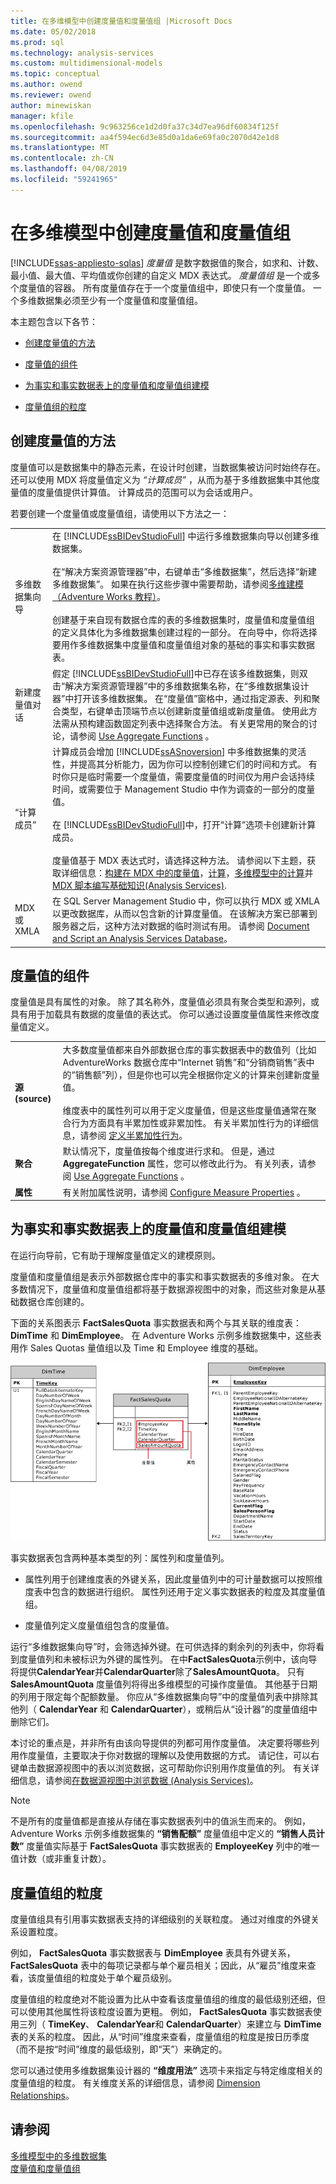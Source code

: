 ```yaml
---
title: 在多维模型中创建度量值和度量值组 |Microsoft Docs
ms.date: 05/02/2018
ms.prod: sql
ms.technology: analysis-services
ms.custom: multidimensional-models
ms.topic: conceptual
ms.author: owend
ms.reviewer: owend
author: minewiskan
manager: kfile
ms.openlocfilehash: 9c963256ce1d2d0fa37c34d7ea96df60834f125f
ms.sourcegitcommit: aa4f594ec6d3e85d0a1da6e69fa0c2070d42e1d8
ms.translationtype: MT
ms.contentlocale: zh-CN
ms.lasthandoff: 04/08/2019
ms.locfileid: "59241965"
---
```

# <a name="create-measures-and-measure-groups-in-multidimensional-models"></a>在多维模型中创建度量值和度量值组
[!INCLUDE[ssas-appliesto-sqlas](../../includes/ssas-appliesto-sqlas.md)]
  *度量值* 是数字数据值的聚合，如求和、计数、最小值、最大值、平均值或你创建的自定义 MDX 表达式。 *度量值组* 是一个或多个度量值的容器。 所有度量值存在于一个度量值组中，即使只有一个度量值。 一个多维数据集必须至少有一个度量值和度量值组。  
  
 本主题包含以下各节：  
  
-   [创建度量值的方法](#bkmk_create)  
  
-   [度量值的组件](#bkmk_comps)  
  
-   [为事实和事实数据表上的度量值和度量值组建模](#bkmk_modeling)  
  
-   [度量值组的粒度](#bkmk_grain)  
  
##  <a name="bkmk_create"></a> 创建度量值的方法  
 度量值可以是数据集中的静态元素，在设计时创建，当数据集被访问时始终存在。 还可以使用 MDX 将度量值定义为 *“计算成员”* ，从而为基于多维数据集中其他度量值的度量值提供计算值。 计算成员的范围可以为会话或用户。  
  
 若要创建一个度量值或度量值组，请使用以下方法之一：  
  
|||  
|-|-|  
|多维数据集向导|在 [!INCLUDE[ssBIDevStudioFull](../../includes/ssbidevstudiofull-md.md)] 中运行多维数据集向导以创建多维数据集。<br /><br /> 在“解决方案资源管理器”中，右键单击“多维数据集”，然后选择“新建多维数据集”。 如果在执行这些步骤中需要帮助，请参阅[多维建模（Adventure Works 教程）](../../analysis-services/multidimensional-modeling-adventure-works-tutorial.md)。<br /><br /> 创建基于来自现有数据仓库的表的多维数据集时，度量值和度量值组的定义具体化为多维数据集创建过程的一部分。 在向导中，你将选择要用作多维数据集中度量值和度量值组对象的基础的事实和事实数据表。|  
|新建度量值对话|假定 [!INCLUDE[ssBIDevStudioFull](../../includes/ssbidevstudiofull-md.md)]中已存在该多维数据集，则双击“解决方案资源管理器”中的多维数据集名称，在“多维数据集设计器”中打开该多维数据集。 在“度量值”窗格中，通过指定源表、列和聚合类型，右键单击顶端节点以创建新度量值组或新度量值。 使用此方法需从预构建函数固定列表中选择聚合方法。 有关更常用的聚合的讨论，请参阅 [Use Aggregate Functions](../../analysis-services/multidimensional-models/use-aggregate-functions.md) 。|  
|“计算成员”|计算成员会增加 [!INCLUDE[ssASnoversion](../../includes/ssasnoversion-md.md)] 中多维数据集的灵活性，并提高其分析能力，因为你可以控制创建它们的时间和方式。 有时你只是临时需要一个度量值，需要度量值的时间仅为用户会话持续时间，或需要位于 Management Studio 中作为调查的一部分的度量值。<br /><br /> 在 [!INCLUDE[ssBIDevStudioFull](../../includes/ssbidevstudiofull-md.md)]中，打开“计算”选项卡创建新计算成员。<br /><br /> 度量值基于 MDX 表达式时，请选择这种方法。 请参阅以下主题，获取详细信息：[构建在 MDX 中的度量值](../../analysis-services/multidimensional-models/mdx/mdx-building-measures.md)，[计算](../../analysis-services/multidimensional-models-olap-logical-cube-objects/calculations.md)，[多维模型中的计算](../../analysis-services/multidimensional-models/calculations-in-multidimensional-models.md)并[MDX 脚本编写基础知识&#40;Analysis Services&#41;](../../analysis-services/multidimensional-models/mdx/mdx-scripting-fundamentals-analysis-services.md).|  
|MDX 或 XMLA|在 SQL Server Management Studio 中，你可以执行 MDX 或 XMLA 以更改数据库，从而以包含新的计算度量值。 在该解决方案已部署到服务器之后，这种方法对数据的临时测试有用。 请参阅 [Document and Script an Analysis Services Database](../../analysis-services/multidimensional-models/document-and-script-an-analysis-services-database.md)。|  
  
##  <a name="bkmk_comps"></a> 度量值的组件  
 度量值是具有属性的对象。 除了其名称外，度量值必须具有聚合类型和源列，或具有用于加载具有数据的度量值的表达式。 你可以通过设置度量值属性来修改度量值定义。  
  
|||  
|-|-|  
|**源 (source)**|大多数度量值都来自外部数据仓库的事实数据表中的数值列（比如 AdventureWorks 数据仓库中“Internet 销售”和“分销商销售”表中的“销售额”列），但是你也可以完全根据你定义的计算来创建新度量值。<br /><br /> 维度表中的属性列可以用于定义度量值，但是这些度量值通常在聚合行为方面具有半累加性或非累加性。 有关半累加性行为的详细信息，请参阅 [定义半累加性行为](../../analysis-services/multidimensional-models/define-semiadditive-behavior.md)。|  
|**聚合**|默认情况下，度量值按每个维度进行求和。 但是，通过 **AggregateFunction** 属性，您可以修改此行为。 有关列表，请参阅 [Use Aggregate Functions](../../analysis-services/multidimensional-models/use-aggregate-functions.md) 。|  
|**属性**|有关附加属性说明，请参阅 [Configure Measure Properties](../../analysis-services/multidimensional-models/configure-measure-properties.md) 。|  
  
##  <a name="bkmk_modeling"></a> 为事实和事实数据表上的度量值和度量值组建模  
 在运行向导前，它有助于理解度量值定义的建模原则。  
  
 度量值和度量值组是表示外部数据仓库中的事实和事实数据表的多维对象。 在大多数情况下，度量值和度量值组都将基于数据源视图中的对象，而这些对象是从基础数据仓库创建的。  
  
 下面的关系图表示 **FactSalesQuota** 事实数据表和两个与其关联的维度表： **DimTime** 和 **DimEmployee**。 在 Adventure Works 示例多维数据集中，这些表用作 Sales Quotas 量值组以及 Time 和 Employee 维度的基础。  
  
 ![具有两个维度表的 FactSalesQuota 表](../../analysis-services/multidimensional-models/media/factsalesquota.gif "具有两个维度表的 FactSalesQuota 表")  
  
 事实数据表包含两种基本类型的列：属性列和度量值列。  
  
-   属性列用于创建维度表的外键关系，因此度量值列中的可计量数据可以按照维度表中包含的数据进行组织。 属性列还用于定义事实数据表的粒度及其度量值组。  
  
-   度量值列定义度量值组包含的度量值。  
  
 运行“多维数据集向导”时，会筛选掉外键。在可供选择的剩余列的列表中，你将看到度量值列和未被标识为外键的属性列。 在中**FactSalesQuota**示例中，该向导将提供**CalendarYear**并**CalendarQuarter**除了**SalesAmountQuota**。 只有 **SalesAmountQuota** 度量值列将得出多维模型的可操作度量值。 其他基于日期的列用于限定每个配额数量。 你应从“多维数据集向导”中的度量值列表中排除其他列（ **CalendarYear** 和 **CalendarQuarter**），或稍后从“设计器”的度量值组中删除它们。  
  
 本讨论的重点是，并非所有由该向导提供的列都可用作度量值。 决定要将哪些列用作度量值，主要取决于你对数据的理解以及使用数据的方式。 请记住，可以右键单击数据源视图中的表以浏览数据，这可帮助你识别用作度量值的列。 有关详细信息，请参阅[在数据源视图中浏览数据 (Analysis Services)](../../analysis-services/multidimensional-models/explore-data-in-a-data-source-view-analysis-services.md)。  
  
> [!NOTE]  
>  不是所有的度量值都是直接从存储在事实数据表列中的值派生而来的。 例如，Adventure Works 示例多维数据集的 **“销售配额”** 度量值组中定义的 **“销售人员计数”** 度量值实际基于 **FactSalesQuota** 事实数据表的 **EmployeeKey** 列中的唯一值计数（或非重复计数）。  
  
##  <a name="bkmk_grain"></a> 度量值组的粒度  
 度量值组具有引用事实数据表支持的详细级别的关联粒度。 通过对维度的外键关系设置粒度。  
  
 例如， **FactSalesQuota** 事实数据表与 **DimEmployee** 表具有外键关系， **FactSalesQuota** 表中的每项记录都与单个雇员相关；因此，从“雇员”维度来查看，该度量值组的粒度处于单个雇员级别。  
  
 度量值组的粒度绝对不能设置为比从中查看该度量值组的维度的最低级别还细，但可以使用其他属性将该粒度设置为更粗。 例如， **FactSalesQuota** 事实数据表使用三列（ **TimeKey**、 **CalendarYear**和 **CalendarQuarter**）来建立与 **DimTime** 表的关系的粒度。 因此，从“时间”维度来查看，度量值组的粒度是按日历季度（而不是按“时间”维度的最低级别，即“天”）来确定的。  
  
 您可以通过使用多维数据集设计器的 **“维度用法”** 选项卡来指定与特定维度相关的度量值组的粒度。 有关维度关系的详细信息，请参阅 [Dimension Relationships](../../analysis-services/multidimensional-models-olap-logical-cube-objects/dimension-relationships.md)。  
  
## <a name="see-also"></a>请参阅  
 [多维模型中的多维数据集](../../analysis-services/multidimensional-models/cubes-in-multidimensional-models.md)   
 [度量值和度量值组](../../analysis-services/multidimensional-models/measures-and-measure-groups.md)  
  
  
